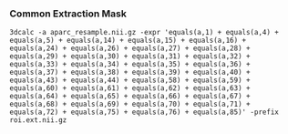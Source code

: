### Common Extraction Mask

<pre><code>3dcalc -a aparc_resample.nii.gz -expr 'equals(a,1) + equals(a,4) + equals(a,5) + equals(a,14) + equals(a,15) + equals(a,16) + equals(a,24) + equals(a,26) + equals(a,27) + equals(a,28) + equals(a,29) + equals(a,30) + equals(a,31) + equals(a,32) + equals(a,33) + equals(a,34) + equals(a,35) + equals(a,36) + equals(a,37) + equals(a,38) + equals(a,39) + equals(a,40) + equals(a,43) + equals(a,44) + equals(a,58) + equals(a,59) + equals(a,60) + equals(a,61) + equals(a,62) + equals(a,63) + equals(a,64) + equals(a,65) + equals(a,66) + equals(a,67) + equals(a,68) + equals(a,69) + equals(a,70) + equals(a,71) + equals(a,72) + equals(a,75) + equals(a,76) + equals(a,85)' -prefix roi.ext.nii.gz</code></pre>


